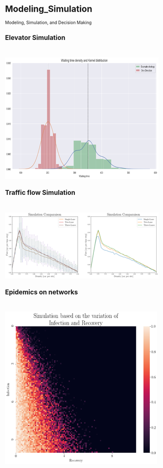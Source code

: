 # Modeling_Simulation
Modeling, Simulation, and Decision Making
## Elevator Simulation
\
\
<img src="https://github.com/Tahahaha7/Modeling_Simulation/blob/master/Waiting%20time%20elevator.png" width="800" height="400">

## Traffic flow Simulation
\
\
![Github](https://github.com/Tahahaha7/Modeling_Simulation/blob/master/Multi-lane%20traffic.png)

## Epidemics on networks
\
\
<img src="https://github.com/Tahahaha7/Modeling_Simulation/blob/master/Discrete%20Epidemics%20SIS%20Model.png" width="500" height="500">
